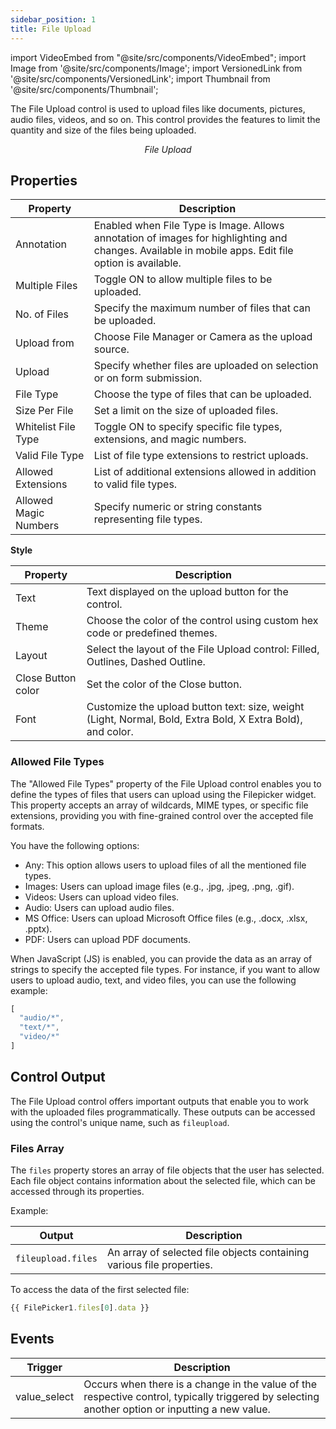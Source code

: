 ```yaml
---
sidebar_position: 1
title: File Upload
---
```


import VideoEmbed from "@site/src/components/VideoEmbed";
import Image from '@site/src/components/Image';
import VersionedLink from '@site/src/components/VersionedLink';
import Thumbnail from '@site/src/components/Thumbnail';


The File Upload control is used to upload files like documents, pictures, audio files, videos, and so on. This control provides the features to limit the quantity and size of the files being uploaded.

<figure>
  <Thumbnail src="/img/reference/controls/file-upload/preview.jpeg" alt="File Upload" />
  <figcaption align = "center"><i>File Upload</i></figcaption>
</figure>



## Properties

| Property               | Description                                                                                                     |
|------------------------|-----------------------------------------------------------------------------------------------------------------|
| Annotation             | Enabled when File Type is Image. Allows annotation of images for highlighting and changes. Available in mobile apps. Edit file option is available. |
| Multiple Files         | Toggle ON to allow multiple files to be uploaded.                                                              |
| No. of Files           | Specify the maximum number of files that can be uploaded.                                                      |
| Upload from            | Choose File Manager or Camera as the upload source.                                                            |
| Upload                 | Specify whether files are uploaded on selection or on form submission.                                         |
| File Type              | Choose the type of files that can be uploaded.                                                                 |
| Size Per File          | Set a limit on the size of uploaded files.                                                                     |
| Whitelist File Type    | Toggle ON to specify specific file types, extensions, and magic numbers.                                      |
| Valid File Type        | List of file type extensions to restrict uploads.                                                             |
| Allowed Extensions     | List of additional extensions allowed in addition to valid file types.                                        |
| Allowed Magic Numbers  | Specify numeric or string constants representing file types.                                                  |


**Style**

| Property               | Description                                                                                                     |
|------------------------|-----------------------------------------------------------------------------------------------------------------|
| Text                   | Text displayed on the upload button for the control.                                                           |
| Theme                  | Choose the color of the control using custom hex code or predefined themes.                                   |
| Layout                 | Select the layout of the File Upload control: Filled, Outlines, Dashed Outline.                               |
| Close Button color     | Set the color of the Close button.                                                                             |
| Font                   | Customize the upload button text: size, weight (Light, Normal, Bold, Extra Bold, X Extra Bold), and color.   |


### Allowed File Types

The "Allowed File Types" property of the File Upload control enables you to define the types of files that users can upload using the Filepicker widget. This property accepts an array of wildcards, MIME types, or specific file extensions, providing you with fine-grained control over the accepted file formats.

You have the following options:

- Any: This option allows users to upload files of all the mentioned file types.
- Images: Users can upload image files (e.g., .jpg, .jpeg, .png, .gif).
- Videos: Users can upload video files.
- Audio: Users can upload audio files.
- MS Office: Users can upload Microsoft Office files (e.g., .docx, .xlsx, .pptx).
- PDF: Users can upload PDF documents.

When JavaScript (JS) is enabled, you can provide the data as an array of strings to specify the accepted file types. For instance, if you want to allow users to upload audio, text, and video files, you can use the following example:

```javascript
[
  "audio/*",
  "text/*",
  "video/*"
]

```
## Control Output

The File Upload control offers important outputs that enable you to work with the uploaded files programmatically. These outputs can be accessed using the control's unique name, such as `fileupload`.

### Files Array

The `files` property stores an array of file objects that the user has selected. Each file object contains information about the selected file, which can be accessed through its properties.

Example:

| Output              | Description                                                             |
|---------------------|-------------------------------------------------------------------------|
| `fileupload.files` | An array of selected file objects containing various file properties.  |

To access the data of the first selected file:
```javascript
{{ FilePicker1.files[0].data }}

```

## Events


| Trigger     | Description                                                                                                                              |
|--------------|------------------------------------------------------------------------------------------------------------------------------------------|
| value_select | Occurs when there is a change in the value of the respective control, typically triggered by selecting another option or inputting a new value. |
